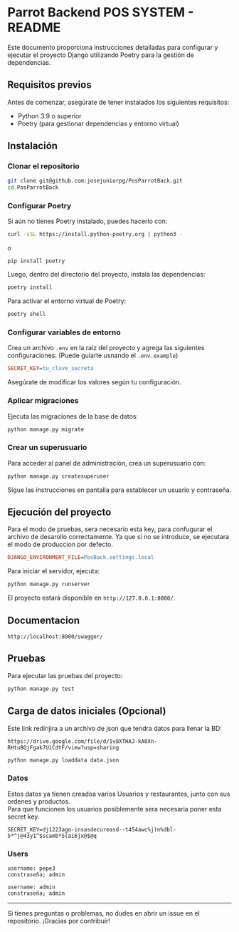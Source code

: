 # Parrot Backend POS SYSTEM - README

Este documento proporciona instrucciones detalladas para configurar y ejecutar el proyecto Django utilizando Poetry para la gestión de dependencias.

## Requisitos previos

Antes de comenzar, asegúrate de tener instalados los siguientes requisitos:

- Python 3.9 o superior
- Poetry (para gestionar dependencias y entorno virtual)

## Instalación

### Clonar el repositorio
```bash
git clone git@github.com:josejuniorpg/PosParrotBack.git
cd PosParrotBack
```

### Configurar Poetry

Si aún no tienes Poetry instalado, puedes hacerlo con:
```bash
curl -sSL https://install.python-poetry.org | python3 -
```
o 
```pip
pip install poetry
```

Luego, dentro del directorio del proyecto, instala las dependencias:
```bash
poetry install
```

Para activar el entorno virtual de Poetry:
```bash
poetry shell
```

### Configurar variables de entorno

Crea un archivo `.env` en la raíz del proyecto y agrega las siguientes configuraciones: (Puede guiarte usnando el `.env.example`)
```ini
SECRET_KEY=tu_clave_secreta
```

Asegúrate de modificar los valores según tu configuración.

### Aplicar migraciones

Ejecuta las migraciones de la base de datos:
```bash
python manage.py migrate
```

### Crear un superusuario

Para acceder al panel de administración, crea un superusuario con:
```bash
python manage.py createsuperuser
```

Sigue las instrucciones en pantalla para establecer un usuario y contraseña.

## Ejecución del proyecto

Para el modo de pruebas, sera necesario esta key, para confugurar el archivo de desarollo correctamente. Ya que si no se introduce, se ejecutara el modo de produccion por defecto. 
```ini
DJANGO_ENVIRONMENT_FILE=PosBack.settings.local
```
Para iniciar el servidor, ejecuta:
```bash
python manage.py runserver
```

El proyecto estará disponible en `http://127.0.0.1:8000/`.

## Documentacion

`http://localhost:8000/swagger/`

## Pruebas

Para ejecutar las pruebas del proyecto:
```bash
python manage.py test
```

## Carga de datos iniciales (Opcional)
Este link redirijira a un archivo de json que tendra datos para llenar la BD:
```link
https://drive.google.com/file/d/1v8XTHAJ-kA0Xn-RHtuBQjFgak7UiCdtF/view?usp=sharing
```
```bash
python manage.py loaddata data.json
```
### Datos
Estos datos ya tienen creadoa varios Usuarios y restaurantes, junto con sus ordenes y productos.  
Para que funcionen los usuarios posiblemente sera necesaria  poner esta secret key.
```
SECRET_KEY=dj1223ago-insasdecureasd--t454awc%j)n%dbl-5*^j@43y1^$scamb*5(ai6jx@$@q
```
### Users
``` Es un Usuario con varios restaurantes, ordenes, productos, etc. 
username: pepe3
constraseña; admin
```
``` Es un super Usuario
username: admin
constraseña; admin
```

---

Si tienes preguntas o problemas, no dudes en abrir un issue en el repositorio. ¡Gracias por contribuir!
